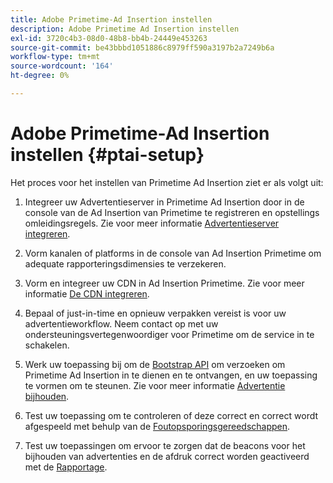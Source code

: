 ```yaml
---
title: Adobe Primetime-Ad Insertion instellen
description: Adobe Primetime Ad Insertion instellen
exl-id: 3720c4b3-08d0-48b8-bb4b-24449e453263
source-git-commit: be43bbbd1051886c8979ff590a3197b2a7249b6a
workflow-type: tm+mt
source-wordcount: '164'
ht-degree: 0%

---
```


# Adobe Primetime-Ad Insertion instellen {#ptai-setup}

Het proces voor het instellen van Primetime Ad Insertion ziet er als volgt uit:

1. Integreer uw Advertentieserver in Primetime Ad Insertion door in de console van de Ad Insertion van Primetime te registreren en opstellings omleidingsregels. Zie voor meer informatie [Advertentieserver integreren](/help/primetime-ad-insertion/getting-started/integrate-ad-server.md).

1. Vorm kanalen of platforms in de console van Ad Insertion Primetime om adequate rapporteringsdimensies te verzekeren.

1. Vorm en integreer uw CDN in Ad Insertion Primetime. Zie voor meer informatie [De CDN integreren](integrate-cdn.md).

1. Bepaal of just-in-time en opnieuw verpakken vereist is voor uw advertentieworkflow. Neem contact op met uw ondersteuningsvertegenwoordiger voor Primetime om de service in te schakelen.

1. Werk uw toepassing bij om de [Bootstrap API](/help/primetime-ad-insertion/technical-reference/bootstrap-api.md) om verzoeken om Primetime Ad Insertion in te dienen en te ontvangen, en uw toepassing te vormen om te steunen. Zie voor meer informatie [Advertentie bijhouden](set-up-ad-tracking.md).

1. Test uw toepassing om te controleren of deze correct en correct wordt afgespeeld met behulp van de [Foutopsporingsgereedschappen](/help/primetime-ad-insertion/performance-monitoring-debugging-reporting/troubleshoot-and-debug.md).

1. Test uw toepassingen om ervoor te zorgen dat de beacons voor het bijhouden van advertenties en de afdruk correct worden geactiveerd met de [Rapportage](/help/primetime-ad-insertion/performance-monitoring-debugging-reporting/reporting-and-billing.md).
